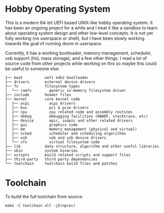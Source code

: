 # Hobby Operating System

This is a modern 64-bit UEFI based UNIX-like hobby operating system. It has been an 
ongoing project for a while and I treat it like a sandbox to learn about operating
system design and other low-level concepts. It is not yet fully working (no userspace 
or shell), but I have been slowly working towards the goal of running doom in userspace.

Currently, it has a working bootloader, memory management, scheduler, usb support (hid, 
mass storage),  and a few other things. I read a lot of source code from other projects
while working on this so maybe this could be useful to someone else.

```
├── boot          uefi edk2 bootloader
├── drivers       external device drivers
├── fs            filesystem types
│  └── ramfs        generic in-memory filesystem driver 
├── include       header files
├── kernel        core kernel code
│  ├── acpi         acpi drivers
│  ├── bus          pci & pcie drivers
│  ├── cpu          cpu related code and assembly routines
│  ├── debug        debugging facilities (DWARF, stacktrace, etc)
│  ├── device       apic, ioapic and other related drivers
│  ├── gui          graphics code
│  ├── mm           memory management (physical and virtual)
│  ├── sched        scheduler and scheduling algorithms
│  ├── usb          usb and usb device drivers
│  └── vfs          virtual filesystem code
├── lib           data structure, algorithm and other useful libraries
├── sbin          system binaries
├── scripts       build related scripts and support files
├── third-party   third party dependencies
└── toolchain     toolchain build files and patches 
```


# Toolchain

To build the full toolchain from source:
```shell
make -C toolchain all -j$(nproc)
```
